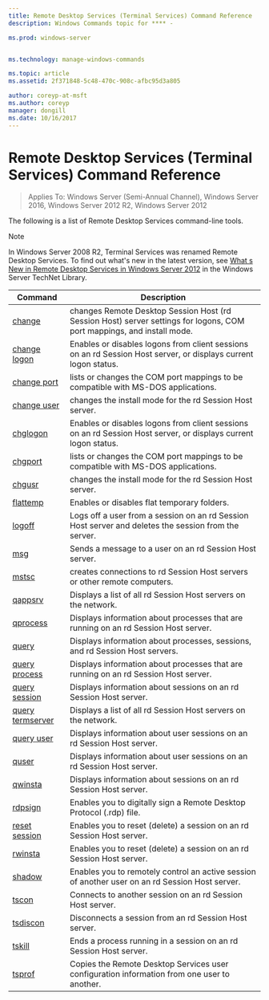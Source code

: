 ```yaml
---
title: Remote Desktop Services (Terminal Services) Command Reference
description: Windows Commands topic for **** - 

ms.prod: windows-server


ms.technology: manage-windows-commands

ms.topic: article
ms.assetid: 2f371848-5c48-470c-908c-afbc95d3a805

author: coreyp-at-msft
ms.author: coreyp
manager: dongill
ms.date: 10/16/2017
---
```

# Remote Desktop Services (Terminal Services) Command Reference

>Applies To: Windows Server (Semi-Annual Channel), Windows Server 2016, Windows Server 2012 R2, Windows Server 2012

The following is a list of Remote Desktop Services command-line tools.
> [!NOTE]
> In Windows Server 2008 R2, Terminal Services was renamed Remote Desktop Services. To find out what's new in the latest version, see [What s New in Remote Desktop Services in Windows Server 2012](https://technet.microsoft.com/library/hh831527) in the Windows Server TechNet Library.
> 
> |                 Command                 |                                                      Description                                                       |
> |-----------------------------------------|------------------------------------------------------------------------------------------------------------------------|
> |           [change](change.md)           | changes Remote Desktop Session Host (rd Session Host) server settings for logons, COM port mappings, and install mode. |
> |     [change logon](change-logon.md)     |    Enables or disables logons from client sessions on an rd Session Host server, or displays current logon status.     |
> |      [change port](change-port.md)      |                   lists or changes the COM port mappings to be compatible with MS-DOS applications.                    |
> |      [change user](change-user.md)      |                                changes the install mode for the rd Session Host server.                                |
> |         [chglogon](chglogon.md)         |    Enables or disables logons from client sessions on an rd Session Host server, or displays current logon status.     |
> |          [chgport](chgport.md)          |                   lists or changes the COM port mappings to be compatible with MS-DOS applications.                    |
> |           [chgusr](chgusr.md)           |                                changes the install mode for the rd Session Host server.                                |
> |         [flattemp](flattemp.md)         |                                      Enables or disables flat temporary folders.                                       |
> |           [logoff](logoff.md)           |          Logs off a user from a session on an rd Session Host server and deletes the session from the server.          |
> |              [msg](msg.md)              |                                Sends a message to a user on an rd Session Host server.                                 |
> |            [mstsc](mstsc.md)            |                       creates connections to rd Session Host servers or other remote computers.                        |
> |          [qappsrv](qappsrv.md)          |                             Displays a list of all rd Session Host servers on the network.                             |
> |         [qprocess](qprocess.md)         |                  Displays information about processes that are running on an rd Session Host server.                   |
> |            [query](query.md)            |                      Displays information about processes, sessions, and rd Session Host servers.                      |
> |    [query process](query-process.md)    |                  Displays information about processes that are running on an rd Session Host server.                   |
> |    [query session](query-session.md)    |                           Displays information about sessions on an rd Session Host server.                            |
> | [query termserver](query-termserver.md) |                             Displays a list of all rd Session Host servers on the network.                             |
> |       [query user](query-user.md)       |                         Displays information about user sessions on an rd Session Host server.                         |
> |            [quser](quser.md)            |                         Displays information about user sessions on an rd Session Host server.                         |
> |          [qwinsta](qwinsta.md)          |                           Displays information about sessions on an rd Session Host server.                            |
> |          [rdpsign](rdpsign.md)          |                          Enables you to digitally sign a Remote Desktop Protocol (.rdp) file.                          |
> |    [reset session](reset-session.md)    |                         Enables you to reset (delete) a session on an rd Session Host server.                          |
> |          [rwinsta](rwinsta.md)          |                         Enables you to reset (delete) a session on an rd Session Host server.                          |
> |           [shadow](shadow.md)           |            Enables you to remotely control an active session of another user on an rd Session Host server.             |
> |            [tscon](tscon.md)            |                               Connects to another session on an rd Session Host server.                                |
> |         [tsdiscon](tsdiscon.md)         |                                 Disconnects a session from an rd Session Host server.                                  |
> |           [tskill](tskill.md)           |                           Ends a process running in a session on an rd Session Host server.                            |
> |           [tsprof](tsprof.md)           |              Copies the Remote Desktop Services user configuration information from one user to another.               |
